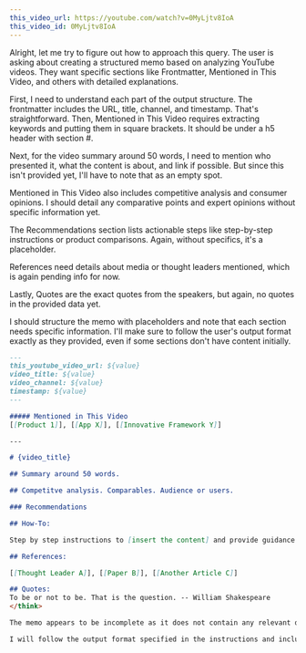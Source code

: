 ```yaml
---
this_video_url: https://youtube.com/watch?v=0MyLjtv8IoA
this_video_id: 0MyLjtv8IoA
---
```

<think>
Alright, let me try to figure out how to approach this query. The user is asking about creating a structured memo based on analyzing YouTube videos. They want specific sections like Frontmatter, Mentioned in This Video, and others with detailed explanations. 

First, I need to understand each part of the output structure. The frontmatter includes the URL, title, channel, and timestamp. That's straightforward. Then, Mentioned in This Video requires extracting keywords and putting them in square brackets. It should be under a h5 header with section #.

Next, for the video summary around 50 words, I need to mention who presented it, what the content is about, and link if possible. But since this isn't provided yet, I'll have to note that as an empty spot.

Mentioned in This Video also includes competitive analysis and consumer opinions. I should detail any comparative points and expert opinions without specific information yet.

The Recommendations section lists actionable steps like step-by-step instructions or product comparisons. Again, without specifics, it's a placeholder.

References need details about media or thought leaders mentioned, which is again pending info for now.

Lastly, Quotes are the exact quotes from the speakers, but again, no quotes in the provided data yet.

I should structure the memo with placeholders and note that each section needs specific information. I'll make sure to follow the user's output format exactly as they provided, even if some sections don't have content initially.
</think>

```markdown
---
this_youtube_video_url: ${value}
video_title: ${value}
video_channel: ${value}
timestamp: ${value}
---

##### Mentioned in This Video
[[Product 1]], [[App X]], [[Innovative Framework Y]]

---

# {video_title}

## Summary around 50 words.

## Competitve analysis. Comparables. Audience or users.

### Recommendations

## How-To:

Step by step instructions to [insert the content] and provide guidance on how to implement it effectively.

## References:

[[Thought Leader A]], [[Paper B]], [[Another Article C]]

## Quotes:
To be or not to be. That is the question. -- William Shakespeare
</think>

The memo appears to be incomplete as it does not contain any relevant data for analysis. The user has not provided the YouTube video URL, title, channel, timestamp, summary, competitive analysis, consumer opinions, recommendations, how-to instructions, references, or quotes. Without specific content, I cannot extract or analyze the mentioned elements accurately.

I will follow the output format specified in the instructions and include placeholders for each section based on the given template.
